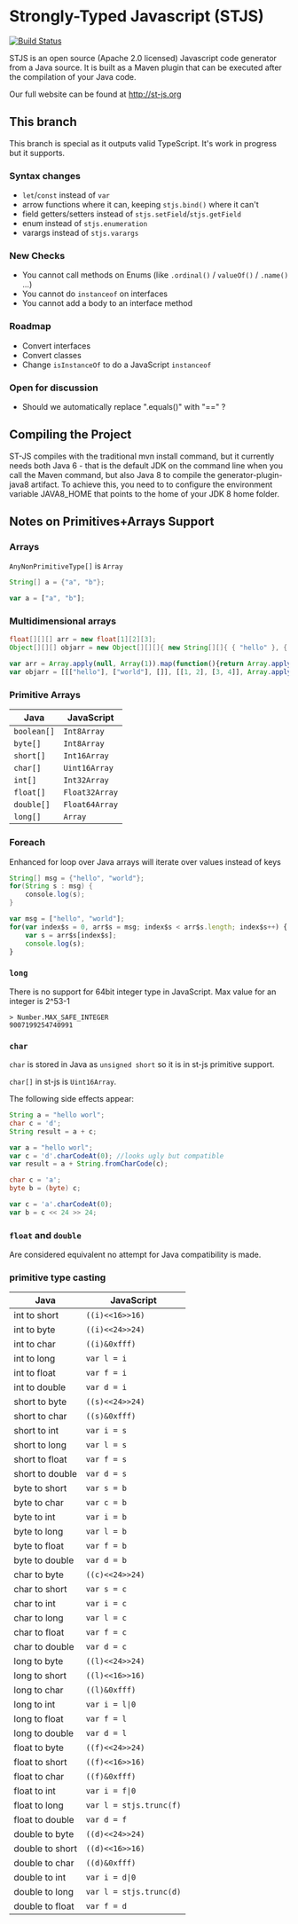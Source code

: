 Strongly-Typed Javascript (STJS)
================================
[![Build Status](https://travis-ci.org/st-js/st-js.svg?branch=master)](https://travis-ci.org/st-js/st-js)

STJS is an open source (Apache 2.0 licensed) Javascript code generator from a Java source. It is built as a Maven plugin that can be executed after the compilation of your Java code.

Our full website can be found at http://st-js.org

This branch
-----------

This branch is special as it outputs valid TypeScript.
It's work in progress but it supports.

### Syntax changes

- `let`/`const` instead of `var`
- arrow functions where it can, keeping `stjs.bind()` where it can't
- field getters/setters instead of `stjs.setField`/`stjs.getField`
- enum instead of `stjs.enumeration`
- varargs instead of `stjs.varargs`

### New Checks

- You cannot call methods on Enums (like `.ordinal()` / `valueOf()` / `.name()` ...)
- You cannot do `instanceof` on interfaces
- You cannot add a body to an interface method

### Roadmap

- Convert interfaces
- Convert classes
- Change `isInstanceOf` to do a JavaScript `instanceof`

### Open for discussion
- Should we automatically replace ".equals()" with "==" ?

Compiling the Project
---------------------

ST-JS compiles with the traditional mvn install command, but it currently needs both Java 6 - that is the default JDK on the command line when you call the Maven command,
but also Java 8 to compile the generator-plugin-java8 artifact. To achieve this, you need to to configure the environment variable JAVA8_HOME that points to the home of your JDK 8 home folder.

## Notes on Primitives+Arrays Support

### Arrays

`AnyNonPrimitiveType[]` is `Array`

```java
String[] a = {"a", "b"};
```

```javascript
var a = ["a", "b"];
```

### Multidimensional arrays

```java
float[][][] arr = new float[1][2][3];
Object[][][] objarr = new Object[][][]{ new String[][]{ { "hello" }, { "world" }, new String[]{} }, new Integer[][]{ { 1, 2 }, { 3, 4 } }, new Double[4][5] };
```

```javascript
var arr = Array.apply(null, Array(1)).map(function(){return Array.apply(null, Array(2)).map(function(){return new Float32Array(3);});});"
var objarr = [[["hello"], ["world"], []], [[1, 2], [3, 4]], Array.apply(null, Array(4)).map(function() { return Array(5);})];
```

### Primitive Arrays

| Java        | JavaScript     | 
| ----------- | -------------- | 
| `boolean[]` | `Int8Array`    | 
| `byte[]`    | `Int8Array`    | 
| `short[]`   | `Int16Array`   |
| `char[]`    | `Uint16Array`  |
| `int[]`     | `Int32Array`   |
| `float[]`   | `Float32Array` |
| `double[]`  | `Float64Array` |
| `long[]`    | `Array`        |

### Foreach 

Enhanced for loop over Java arrays will iterate over values instead of keys
```java
String[] msg = {"hello", "world"};
for(String s : msg) {
	console.log(s);
}
```

```javascript
var msg = ["hello", "world"];
for(var index$s = 0, arr$s = msg; index$s < arr$s.length; index$s++) {
	var s = arr$s[index$s];
	console.log(s);
}
```

### `long`

There is no support for 64bit integer type in JavaScript. Max value for an integer is 2^53-1
```
> Number.MAX_SAFE_INTEGER
9007199254740991
```

### `char`

`char` is stored in Java as `unsigned short` so it is in st-js primitive support.

`char[]` in st-js is `Uint16Array`.

The following side effects appear:

```java
String a = "hello worl";
char c = 'd';
String result = a + c;
```

```javascript
var a = "hello worl";
var c = 'd'.charCodeAt(0); //looks ugly but compatible
var result = a + String.fromCharCode(c);
```

```java
char c = 'a';
byte b = (byte) c;
```

```javascript
var c = 'a'.charCodeAt(0);
var b = c << 24 >> 24;
```

### `float` and `double`

Are considered equivalent no attempt for Java compatibility is made.

### primitive type casting

| Java            | JavaScript      | 
| --------------- | --------------- | 
| int to short    | `((i)<<16>>16)` | 
| int to byte     | `((i)<<24>>24)` | 
| int to char     | `((i)&0xfff)`   |
| int to long     | `var l = i`     |
| int to float    | `var f = i`     |
| int to double   | `var d = i`     |
| short to byte   | `((s)<<24>>24)` | 
| short to char   | `((s)&0xfff)`   |
| short to int    | `var i = s`     |
| short to long   | `var l = s`     |
| short to float  | `var f = s`     |
| short to double | `var d = s`     |
| byte to short   | `var s = b`     | 
| byte to char    | `var c = b`     |
| byte to int     | `var i = b`     |
| byte to long    | `var l = b`     |
| byte to float   | `var f = b`     |
| byte to double  | `var d = b`     |
| char to byte    | `((c)<<24>>24)` | 
| char to short   | `var s = c`     | 
| char to int     | `var i = c`     |
| char to long    | `var l = c`     |
| char to float   | `var f = c`     |
| char to double  | `var d = c`     |
| long to byte    | `((l)<<24>>24)` | 
| long to short   | `((l)<<16>>16)` | 
| long to char    | `((l)&0xfff)`   |
| long to int     | `var i = l\|0`   |
| long to float   | `var f = l`     |
| long to double  | `var d = l`     |
| float to byte   | `((f)<<24>>24)` | 
| float to short  | `((f)<<16>>16)` | 
| float to char   | `((f)&0xfff)`   |
| float to int    | `var i = f\|0`   |
| float to long   | `var l = stjs.trunc(f)`     |
| float to double | `var d = f`     |
| double to byte  | `((d)<<24>>24)` | 
| double to short | `((d)<<16>>16)` | 
| double to char  | `((d)&0xfff)`   |
| double to int   | `var i = d\|0`   |
| double to long  | `var l = stjs.trunc(d)`     |
| double to float | `var f = d`     |
